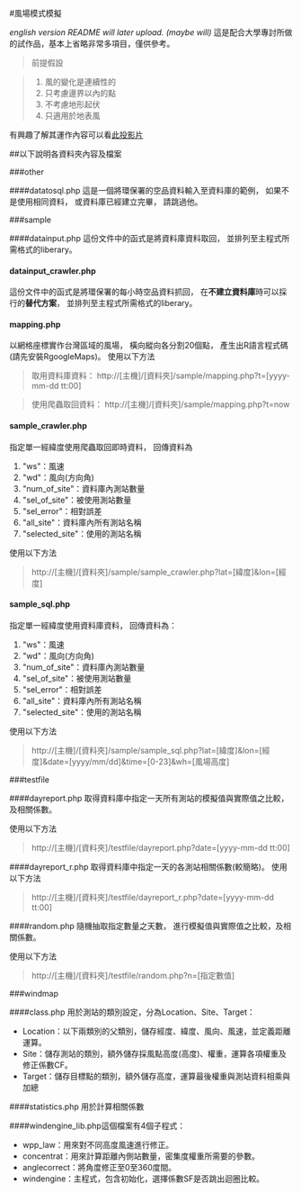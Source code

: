 #風場模式模擬

*english version README will later upload. (maybe will)*
這是配合大學專討所做的試作品，基本上省略非常多項目，僅供參考。
> 前提假設

>1.  風的變化是連續性的 
>2.  只考慮邊界以內的點 
>3.  不考慮地形起伏 
>4.  只適用於地表風

有興趣了解其運作內容可以看[此投影片](http://www.slideshare.net/tom83615/ss-53119639)

##以下說明各資料夾內容及檔案

###other

####datatosql.php
這是一個將環保署的空品資料輸入至資料庫的範例，
如果不是使用相同資料，
或資料庫已經建立完畢，
請跳過他。

###sample

####datainput.php
這份文件中的函式是將資料庫資料取回，
並排列至主程式所需格式的liberary。

#### datainput_crawler.php
這份文件中的函式是將環保署的每小時空品資料抓回，
在**不建立資料庫**時可以採行的**替代方案**，
並排列至主程式所需格式的liberary。

#### mapping.php
以網格座標實作台灣區域的風場，
橫向縱向各分割20個點，
產生出R語言程式碼(請先安裝RgoogleMaps)。
使用以下方法

>取用資料庫資料：
>http://[主機]/[資料夾]/sample/mapping.php?t=[yyyy-mm-dd tt:00]

>使用爬蟲取回資料：
>http://[主機]/[資料夾]/sample/mapping.php?t=now

#### sample_crawler.php
指定單一經緯度使用爬蟲取回即時資料，
回傳資料為

1.    "ws"：風速
2.    "wd"：風向(方向角)
3.    "num\_of\_site"：資料庫內測站數量
4.    "sel\_of\_site"：被使用測站數量
5.    "sel_error"：相對誤差
6.    "all_site"：資料庫內所有測站名稱
7.    "selected_site"：使用的測站名稱

使用以下方法
>http://[主機]/[資料夾]/sample/sample_crawler.php?lat=[緯度]&lon=[經度]

#### sample_sql.php
指定單一經緯度使用資料庫資料，
回傳資料為：

1.    "ws"：風速
2.    "wd"：風向(方向角)
3.    "num\_of\_site"：資料庫內測站數量
4.    "sel\_of\_site"：被使用測站數量
5.    "sel_error"：相對誤差
6.    "all_site"：資料庫內所有測站名稱
7.    "selected_site"：使用的測站名稱

使用以下方法
>http://[主機]/[資料夾]/sample/sample_sql.php?lat=[緯度]&lon=[經度]&date=[yyyy/mm/dd]&time=[0-23]&wh=[風場高度]

###testfile

####dayreport.php
取得資料庫中指定一天所有測站的模擬值與實際值之比較，及相關係數。

使用以下方法
>http://[主機]/[資料夾]/testfile/dayreport.php?date=[yyyy-mm-dd tt:00]

####dayreport_r.php
取得資料庫中指定一天的各測站相關係數(較簡略)。
使用以下方法
>http://[主機]/[資料夾]/testfile/dayreport_r.php?date=[yyyy-mm-dd tt:00]

####random.php
隨機抽取指定數量之天數，
進行模擬值與實際值之比較，及相關係數。

使用以下方法
>http://[主機]/[資料夾]/testfile/random.php?n=[指定數值]

###windmap

####class.php
用於測站的類別設定，分為Location、Site、Target：

*    Location：以下兩類別的父類別，儲存經度、緯度、風向、風速，並定義距離運算。
*    Site：儲存測站的類別，額外儲存採風點高度(高度)、權重，運算各項權重及修正係數CF。
*    Target：儲存目標點的類別，額外儲存高度，運算最後權重與測站資料相乘與加總

####statistics.php
用於計算相關係數

####windengine_lib.php這個檔案有4個子程式：

*    wpp_law：用來對不同高度風速進行修正。
*    concentrat：用來計算距離內側站數量，密集度權重所需要的參數。
*    anglecorrect：將角度修正至0至360度間。
*    windengine：主程式，包含初始化，選擇係數SF是否跳出迴圈比較。
